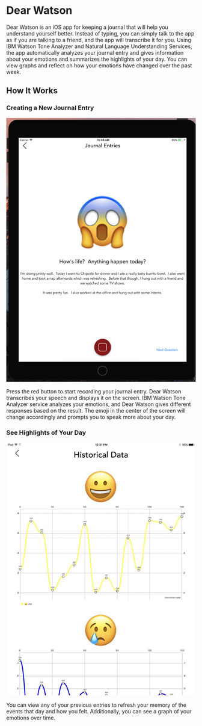 # Dear Watson

Dear Watson is an iOS app for keeping a journal that will help you understand yourself better. Instead of typing, you can simply talk to the app as if you are talking to a friend, and the app will transcribe it for you. Using IBM Watson Tone Analyzer and Natural Language Understanding Services, the app automatically analyzes your journal entry and gives information about your emotions and summarizes the highlights of your day. You can view graphs and reflect on how your emotions have changed over the past week.

## How It Works 

### Creating a New Journal Entry 
![](readme_images/speech.png)

Press the red button to start recording your journal entry. Dear Watson transcribes your speech and displays it on the screen. IBM Watson Tone Analyzer service analyzes your emotions, and Dear Watson gives different responses based on the result. The emoji in the center of the screen will change accordingly and prompts you to speak more about your day. 

### See Highlights of Your Day 
![](readme_images/highlights.jpg)

You can view any of your previous entries to refresh your memory of the events that day and how you felt. Additionally, you can see a graph of your emotions over time.
